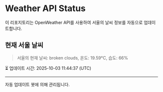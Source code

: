 
# Weather API Status

이 리포지토리는 OpenWeather API를 사용하여 서울의 날씨 정보를 자동으로 업데이트합니다.

## 현재 서울 날씨
> 서울의 현재 날씨: broken clouds, 온도: 19.59°C, 습도: 66%

⏳ 업데이트 시간: 2025-10-03 11:44:37 (UTC)

---
자동 업데이트 봇에 의해 관리됩니다.
